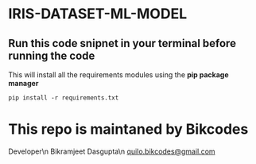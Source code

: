 # IRIS-DATASET-ML-MODEL

## Run this code snipnet in your terminal before running the code
This will install all the requirements modules using the **pip package manager**

```pip install -r requirements.txt``` 

# This repo is maintaned by Bikcodes
Developer\n
Bikramjeet Dasgupta\n
quilo.bikcodes@gmail.com 